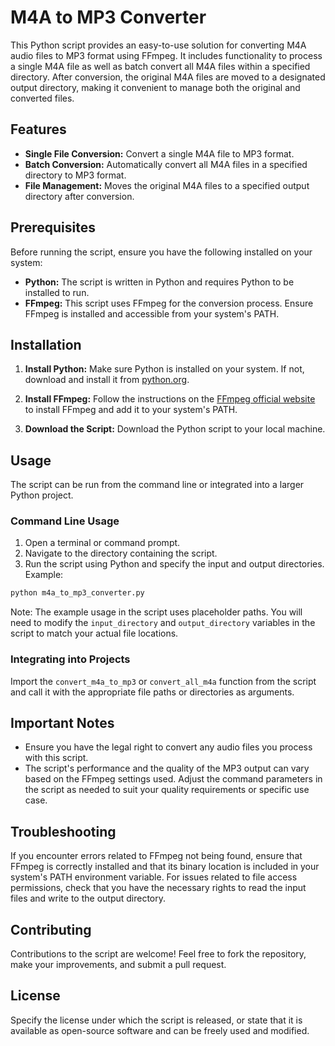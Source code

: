 # M4A to MP3 Converter

This Python script provides an easy-to-use solution for converting M4A audio files to MP3 format using FFmpeg. It includes functionality to process a single M4A file as well as batch convert all M4A files within a specified directory. After conversion, the original M4A files are moved to a designated output directory, making it convenient to manage both the original and converted files.

## Features

- **Single File Conversion:** Convert a single M4A file to MP3 format.
- **Batch Conversion:** Automatically convert all M4A files in a specified directory to MP3 format.
- **File Management:** Moves the original M4A files to a specified output directory after conversion.

## Prerequisites

Before running the script, ensure you have the following installed on your system:

- **Python:** The script is written in Python and requires Python to be installed to run.
- **FFmpeg:** This script uses FFmpeg for the conversion process. Ensure FFmpeg is installed and accessible from your system's PATH.

## Installation

1. **Install Python:** Make sure Python is installed on your system. If not, download and install it from [python.org](https://www.python.org/downloads/).

2. **Install FFmpeg:** Follow the instructions on the [FFmpeg official website](https://ffmpeg.org/download.html) to install FFmpeg and add it to your system's PATH.

3. **Download the Script:** Download the Python script to your local machine.

## Usage

The script can be run from the command line or integrated into a larger Python project.

### Command Line Usage

1. Open a terminal or command prompt.
2. Navigate to the directory containing the script.
3. Run the script using Python and specify the input and output directories. Example:

```bash
python m4a_to_mp3_converter.py
```

Note: The example usage in the script uses placeholder paths. You will need to modify the `input_directory` and `output_directory` variables in the script to match your actual file locations.

### Integrating into Projects

Import the `convert_m4a_to_mp3` or `convert_all_m4a` function from the script and call it with the appropriate file paths or directories as arguments.

## Important Notes

- Ensure you have the legal right to convert any audio files you process with this script.
- The script's performance and the quality of the MP3 output can vary based on the FFmpeg settings used. Adjust the command parameters in the script as needed to suit your quality requirements or specific use case.

## Troubleshooting

If you encounter errors related to FFmpeg not being found, ensure that FFmpeg is correctly installed and that its binary location is included in your system's PATH environment variable. For issues related to file access permissions, check that you have the necessary rights to read the input files and write to the output directory.

## Contributing

Contributions to the script are welcome! Feel free to fork the repository, make your improvements, and submit a pull request.

## License

Specify the license under which the script is released, or state that it is available as open-source software and can be freely used and modified.